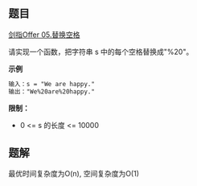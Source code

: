 ## 题目
[剑指Offer 05.替换空格](https://leetcode-cn.com/problems/ti-huan-kong-ge-lcof/)

请实现一个函数，把字符串 s 中的每个空格替换成"%20"。

**示例**
```html
输入：s = "We are happy."
输出："We%20are%20happy."
```

**限制：**
- 0 <= s 的长度 <= 10000

## 题解
最优时间复杂度为O(n), 空间复杂度为O(1)